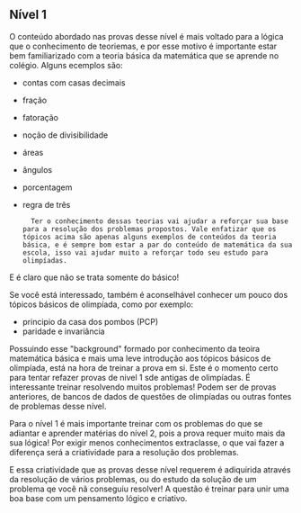 ## Nível 1

O conteúdo abordado nas provas desse nível é mais voltado para a lógica que o conhecimento de teoriemas, e por esse motivo é importante estar bem familiarizado com a teoria básica da matemática que se aprende no colégio. Alguns ecemplos são:

- contas com casas decimais
- fração
- fatoração
- noção de divisibilidade
- áreas
- ângulos
- porcentagem
- regra de três

        Ter o conhecimento dessas teorias vai ajudar a reforçar sua base para a resolução dos problemas propostos. Vale enfatizar que os tópicos acima são apenas alguns exemplos de conteúdos da teoria básica, e é sempre bom estar a par do conteúdo de matemática da sua escola, isso vai ajudar muito a reforçar todo seu estudo para olimpíadas.

E é claro que não se trata somente do básico!

Se você está interessado, também é aconselhável conhecer um pouco dos tópicos básicos de olimpíada, como por exemplo:

- principio da casa dos pombos (PCP)
- paridade e invariância

Possuindo esse "background" formado por conhecimento da teoira matemática básica e mais uma leve introdução aos tópicos básicos de olimpíada, está na hora de treinar a prova em si. Este é o momento certo para tentar refazer provas de nivel 1 sde antigas de olimpíadas. É interessante treinar resolvendo muitos problemas! Podem ser de provas anteriores, de bancos de dados de questões de olimpíadas ou outras fontes de problemas desse nível.

Para o nível 1 é mais importante treinar com os problemas do que se adiantar e aprender matérias do nível 2, pois a prova requer muito mais da sua lógica! Por exigir menos conhecimentos extraclasse, o que vai fazer a diferença será a criatividade para a resolução dos problemas. 

E essa criatividade que as provas desse nível requerem é adiquirida através da resolução de vários problemas, ou do estudo da solução de um problema qe você nã conseguiu resolver! A questão é treinar para unir uma boa base com um pensamento lógico e criativo.



<!--

Comentário do Franco:

"É preciso ter uma familiaridade muito boa com a teoria básica do colégio mesmo: contas em geral (com casas decimais, frações etc), fatoração, noção de divisibilidade, áreas, ângulos, porcentagem, regra de 3. 

É aconselhável ver um pouco de alguns tópicos básicos de olimpíada como principio da casa dos pombos (PCP), paridade e invariância, mas não é estritamente necessário. 

Agora, tendo já esse background, pra treinar pra prova em si, só fazendo muitos problemas, de provas anteriores, bancos de questões da OBMEP ou qualquer fonte de problemas neste nível. Nesse nível é extremamente importante fazer muitos problemas, mais do que aprender matérias do nivel 2, por exemplo.

O nível 1 é de longe o que exige menos conhecimento extraclasse e por isso o peso da criatividade é maior. E essa criatividade pra resolver problemas de matemática se adquire resolvendo (e estudando soluções, quando não conseguir resolver) vários problemas."

-->
